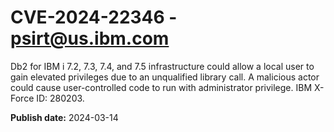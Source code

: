 # CVE-2024-22346 - psirt@us.ibm.com

Db2 for IBM i 7.2, 7.3, 7.4, and 7.5 infrastructure could allow a local user to gain elevated privileges due to an unqualified library call. A malicious actor could cause user-controlled code to run with administrator privilege.  IBM X-Force ID:  280203.

**Publish date:** 2024-03-14
